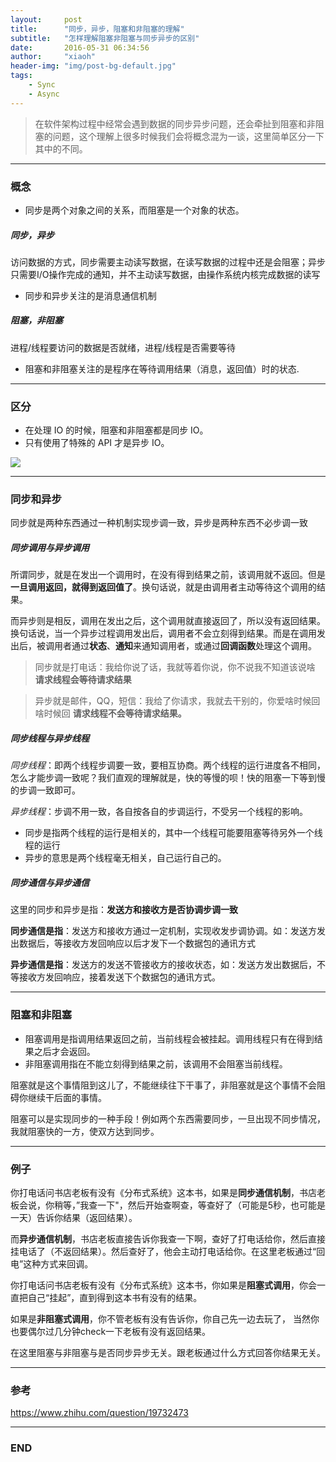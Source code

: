 ```yaml
---
layout:     post
title:      "同步，异步，阻塞和非阻塞的理解"
subtitle:   "怎样理解阻塞非阻塞与同步异步的区别"
date:       2016-05-31 06:34:56
author:     "xiaoh"
header-img: "img/post-bg-default.jpg"
tags:
    - Sync
    - Async
---
```


> 在软件架构过程中经常会遇到数据的同步异步问题，还会牵扯到阻塞和非阻塞的问题，这个理解上很多时候我们会将概念混为一谈，这里简单区分一下其中的不同。

---

### 概念

* 同步是两个对象之间的关系，而阻塞是一个对象的状态。

##### 同步，异步

访问数据的方式，同步需要主动读写数据，在读写数据的过程中还是会阻塞；异步只需要I/O操作完成的通知，并不主动读写数据，由操作系统内核完成数据的读写

* 同步和异步关注的是消息通信机制

##### 阻塞，非阻塞

进程/线程要访问的数据是否就绪，进程/线程是否需要等待

* 阻塞和非阻塞关注的是程序在等待调用结果（消息，返回值）时的状态.

---

### 区分

* 在处理 IO 的时候，阻塞和非阻塞都是同步 IO。
* 只有使用了特殊的 API 才是异步 IO。

![](http://www.xiaoh.me/img/post-sync.jpg)

---

### 同步和异步

同步就是两种东西通过一种机制实现步调一致，异步是两种东西不必步调一致

##### 同步调用与异步调用

所谓同步，就是在发出一个调用时，在没有得到结果之前，该调用就不返回。但是**一旦调用返回，就得到返回值了**。换句话说，就是由调用者主动等待这个调用的结果。

而异步则是相反，调用在发出之后，这个调用就直接返回了，所以没有返回结果。换句话说，当一个异步过程调用发出后，调用者不会立刻得到结果。而是在调用发出后，被调用者通过**状态**、**通知**来通知调用者，或通过**回调函数**处理这个调用。

> 同步就是打电话：我给你说了话，我就等着你说，你不说我不知道该说啥 **请求线程会等待请求结果**

> 异步就是邮件，QQ，短信：我给了你请求，我就去干别的，你爱啥时候回啥时候回 **请求线程不会等待请求结果。**

##### 同步线程与异步线程

*同步线程*：即两个线程步调要一致，要相互协商。两个线程的运行进度各不相同，怎么才能步调一致呢？我们直观的理解就是，快的等慢的呗！快的阻塞一下等到慢的步调一致即可。

*异步线程*：步调不用一致，各自按各自的步调运行，不受另一个线程的影响。

* 同步是指两个线程的运行是相关的，其中一个线程可能要阻塞等待另外一个线程的运行
* 异步的意思是两个线程毫无相关，自己运行自己的。

##### 同步通信与异步通信

这里的同步和异步是指：**发送方和接收方是否协调步调一致**

**同步通信是指**：发送方和接收方通过一定机制，实现收发步调协调。如：发送方发出数据后，等接收方发回响应以后才发下一个数据包的通讯方式

**异步通信是指**：发送方的发送不管接收方的接收状态，如：发送方发出数据后，不等接收方发回响应，接着发送下个数据包的通讯方式。

---

### 阻塞和非阻塞

* 阻塞调用是指调用结果返回之前，当前线程会被挂起。调用线程只有在得到结果之后才会返回。
* 非阻塞调用指在不能立刻得到结果之前，该调用不会阻塞当前线程。

阻塞就是这个事情阻到这儿了，不能继续往下干事了，非阻塞就是这个事情不会阻碍你继续干后面的事情。

阻塞可以是实现同步的一种手段！例如两个东西需要同步，一旦出现不同步情况，我就阻塞快的一方，使双方达到同步。

---

### 例子

你打电话问书店老板有没有《分布式系统》这本书，如果是**同步通信机制**，书店老板会说，你稍等，”我查一下"，然后开始查啊查，等查好了（可能是5秒，也可能是一天）告诉你结果（返回结果）。

而**异步通信机制**，书店老板直接告诉你我查一下啊，查好了打电话给你，然后直接挂电话了（不返回结果）。然后查好了，他会主动打电话给你。在这里老板通过“回电”这种方式来回调。

你打电话问书店老板有没有《分布式系统》这本书，你如果是**阻塞式调用**，你会一直把自己“挂起”，直到得到这本书有没有的结果。

如果是**非阻塞式调用**，你不管老板有没有告诉你，你自己先一边去玩了， 当然你也要偶尔过几分钟check一下老板有没有返回结果。

在这里阻塞与非阻塞与是否同步异步无关。跟老板通过什么方式回答你结果无关。

---

### 参考

<https://www.zhihu.com/question/19732473>

---

### END


